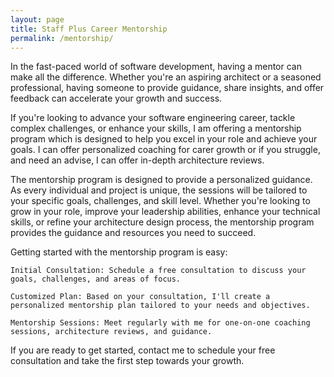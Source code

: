 ```yaml
---
layout: page
title: Staff Plus Career Mentorship
permalink: /mentorship/
---
```



In the fast-paced world of software development, having a mentor can make all the difference. Whether you're an aspiring architect or a seasoned professional, having someone to provide guidance, share insights, and offer feedback can accelerate your growth and success.

If you're looking to advance your software engineering career, tackle complex challenges, or enhance your skills, I am offering a mentorship program which is designed to help you excel in your role and achieve your goals. I can offer personalized coaching for carer growth or if you struggle, and need an advise, I can offer in-depth architecture reviews.

The mentorship program is designed to provide a personalized guidance. As every individual and project is unique, the sessions will be tailored to your specific goals, challenges, and skill level. Whether you're looking to grow in your role, improve your leadership abilities, enhance your technical skills, or refine your architecture design process, the mentorship program provides the guidance and resources you need to succeed.


Getting started with the mentorship program is easy:

    Initial Consultation: Schedule a free consultation to discuss your goals, challenges, and areas of focus.

    Customized Plan: Based on your consultation, I'll create a personalized mentorship plan tailored to your needs and objectives.

    Mentorship Sessions: Meet regularly with me for one-on-one coaching sessions, architecture reviews, and guidance.
 

If you are ready to get started, contact me to schedule your free consultation and take the first step towards your growth.
